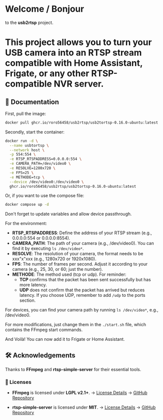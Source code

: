 # Welcome / Bonjour
to the **usb2rtsp** project.  
# This project allows you to turn your USB camera into an **RTSP** stream compatible with **Home Assistant, Frigate**, or any other RTSP-compatible NVR server.

## 📖 Documentation

First, pull the image:

```bash
docker pull ghcr.io/roro56458/usb2rtsp/usb2tortsp-0.16.0-ubuntu:latest
```

Secondly, start the container:

```bash 
docker run -d \
  --name usbtortsp \
  --network host \
  -p 554:554 \
  -e RTSP_RTSPADDRESS=0.0.0.0:554 \
  -e CAMERA_PATH=/dev/video0 \
  -e RESOLVE=1280x720 \
  -e FPS=25 \
  -e METHODE=tcp \
  --device /dev/video0:/dev/video0 \
  ghcr.io/roro56458/usb2rtsp/usb2tortsp-0.16.0-ubuntu:latest
```
Or, if you want to use the compose file:
```bash 
docker compose up -d
```

Don't forget to update variables and allow device passthrough.
    
For the environment:
- **RTSP_RTSPADDRESS**: Define the address of your RTSP stream (e.g., 0.0.0.0:554 or 0.0.0.0:8554).
- **CAMERA_PATH**: The path of your camera (e.g., /dev/video0). You can find it by executing `ls /dev/video*`.
- **RESOLVE**: The resolution of your camera, the format needs to be xxx"x"xxx (e.g., 1280x720 or 1920x1080).
- **FPS**: The number of frames per second. Adjust it according to your camera (e.g., 25, 30, or 60; just the number).
- **METHODE**: The method used (tcp or udp). For reminder:
    - **TCP** confirms that the packet has been sent successfully but has more latency.
    - **UDP** does not confirm that the packet has arrived but reduces latency.
  If you choose UDP, remember to add `/udp` to the ports section.
    
For devices, you can find your camera path by running `ls /dev/video*`, e.g., /dev/video0.

For more modifications, just change them in the `./start.sh` file, which contains the FFmpeg start commands.

And Voilà! You can now add it to Frigate or Home Assistant.

## 🛠️ Acknowledgements
Thanks to **FFmpeg** and **rtsp-simple-server** for their essential tools.

### 📜 Licenses
- **FFmpeg** is licensed under **LGPL v2.1+**.
  → [License Details](https://github.com/FFmpeg/FFmpeg/blob/master/COPYING.LGPLv2.1)
  → [GitHub Repository](https://github.com/FFmpeg/FFmpeg)
  
- **rtsp-simple-server** is licensed under **MIT**.
  → [License Details](https://github.com/aler9/rtsp-simple-server/blob/main/LICENSE)
  → [GitHub Repository](https://github.com/aler9/rtsp-simple-server)